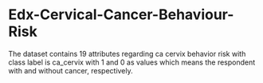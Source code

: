 # Edx-Cervical-Cancer-Behaviour-Risk
The dataset contains 19 attributes regarding ca cervix behavior risk with class label is ca_cervix with 1 and 0 as values which means the respondent with and without cancer, respectively.
